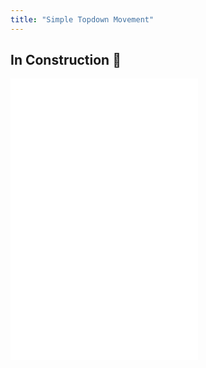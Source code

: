 ```yaml
---
title: "Simple Topdown Movement"
---
```


## In Construction 🚧

<iframe src="/static/posts/simple-topdown-movement/index.html"
  width="300" height="300" frameborder="0" allowfullscreen sandbox="allow-scripts">
  <p>
    <a href="/static/posts/simple-topdown-movement/index.html">
       Fallback link for browsers that don't support iframes
    </a>
  </p>
</iframe>

<iframe src="/static/posts/simple-topdown-movement/p8/topdownmovement.html"
  frameborder="0" allowfullscreen sandbox="allow-scripts">
  <p>
    <a href="/static/posts/simple-topdown-movement/p8/topdownmovement.html">
       Fallback link for browsers that don't support iframes
    </a>
  </p>
</iframe>

